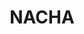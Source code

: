 ---
layout: work
permalink: /project/nacha
keyword: work
title-long: NACHA
title: NACHA
logo: /img/nacha/nacha-logo.png
logo-alt: NACHA logo
hero: /img/nacha/nacha-hero.jpg
hero-alt: x-x-x-x-x-x
funding: National Automated Clearing House Association (NACHA)
year: 2014&ndash;2016
link: http://www.nacha.org
link-print: nacha.org
role-1: Communication Strategist
role-2: UX Designer
role-3: Front-End Developer
two-1: /img/nacha/nacha-ipad-1.png
two-1-alt: NACHA Membership Widget on iPad
two-2: /img/nacha/nacha-ipad-2.png
two-2-alt: NACHA Education and Events on iPad
bio-1: Over our 3-year engagement with NACHA, I worked with teams internal to NACHA and our own set of developers, designers, and content strategist to evolve the online presence of the Association.
bio-2: I redesigned and themed their main Drupal site&mdash;alongside our Content Strategist&mdash; we developed a Communication Strategy that incorporated their new online brand strategy with guidelines for fresh tone and content.
bio-3: We continued to support NACHA with visual updates to the site, a continued evolution of their messaging in both print and online media, as well as help them maintaining a strong, trusted voice in the financial payments community.
three: /img/nacha/nacha-desktop.png
three-alt: NACHA home page on a desktop
colorClass: nacha

---